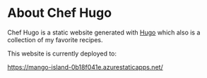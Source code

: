 # About Chef Hugo 

Chef Hugo is a static website generated with [Hugo](https://gohugo.io/) which also is a collection of my favorite recipes.  

This website is currently deployed to:

https://mango-island-0b18f041e.azurestaticapps.net/
